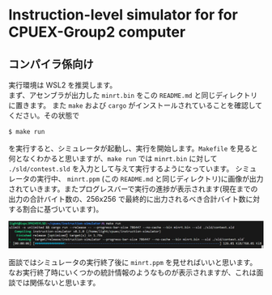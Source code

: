 # Instruction-level simulator for for CPUEX-Group2 computer

## コンパイラ係向け
実行環境は WSL2 を推奨します。  
まず、アセンブラが出力した `minrt.bin` をこの `README.md` と同じディレクトリに置きます。
また `make` および `cargo` がインストールされていることを確認してください。その状態で
```sh
$ make run
```
を実行すると、シミュレータが起動し、実行を開始します。`Makefile` を見ると何となくわかると思いますが、`make run` では `minrt.bin` に対して `./sld/contest.sld` を入力として与えて実行するようになっています。
シミュレータの実行中、 `minrt.ppm` (この `README.md` と同じディレクトリ)に画像が出力されていきます。またプログレスバーで実行の進捗が表示されます(現在までの出力の合計バイト数の、256x256 で最終的に出力されるべき合計バイト数に対する割合に基づいています)。

![progress bar](./screenshots/progress_bar.png)

面談ではシミュレータの実行終了後に `minrt.ppm` を見せればいいと思います。なお実行終了時にいくつかの統計情報のようなものが表示されますが、これは面談では関係ないと思います。

